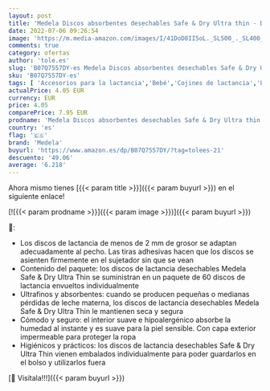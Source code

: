 ```yaml
---
layout: post
title: 'Medela Discos absorbentes desechables Safe & Dry Ultra thin - Discos de lactancia extremadamente finos y muy absorbentes  paquete de 60 discos de lactancia embalados individualmente'
date: 2022-07-06 09:26:54
image: 'https://m.media-amazon.com/images/I/41DoD8II5oL._SL500_._SL400_.jpg'
comments: true
category: ofertas
author: 'tole.es'
slug: 'B07Q7557DY-es Medela Discos absorbentes desechables Safe & Dry Ultra...'
sku: 'B07Q7557DY-es'
tags: [ 'Accesorios para la lactancia','Bebé','Cojines de lactancia','Lactancia y alimentación','lactancia','medela','🇪🇸', ]
actualPrice: 4.05 EUR
currency: EUR
price: 4.05
comparePrice: 7.95 EUR
prodname: 'Medela Discos absorbentes desechables Safe & Dry Ultra thin - Discos de lactancia extremadamente finos y muy absorbentes  paquete de 60 discos de lactancia embalados individualmente'
country: 'es'
flag: '🇪🇸'
brand: 'Medela'
buyurl: 'https://www.amazon.es/dp/B07Q7557DY/?tag=tolees-21'
descuento: '49.06'
average: '6.218'
---
```


Ahora mismo tienes [{{< param title >}}]({{< param buyurl >}}) en el siguiente enlace!

[![{{< param prodname >}}]({{< param image >}})]({{< param buyurl >}})

🔎:

- Los discos de lactancia de menos de 2 mm de grosor se adaptan adecuadamente al pecho. Las tiras adhesivas hacen que los discos se asienten firmemente en el sujetador sin que se vean
- Contenido del paquete: los discos de lactancia desechables Medela Safe & Dry Ultra Thin se suministran en un paquete de 60 discos de lactancia envueltos individualmente
- Ultrafinos y absorbentes: cuando se producen pequeñas o medianas pérdidas de leche materna, los discos de lactancia desechables Medela Safe & Dry Ultra Thin le mantienen seca y segura
- Cómodo y seguro: el interior suave e hipoalergénico absorbe la humedad al instante y es suave para la piel sensible. Con capa exterior impermeable para proteger la ropa
- Higiénicos y prácticos: los discos de lactancia desechables Safe & Dry Ultra Thin vienen embalados individualmente para poder guardarlos en el bolso y utilizarlos fuera

[🛒 Visítala!!!]({{< param buyurl >}})
